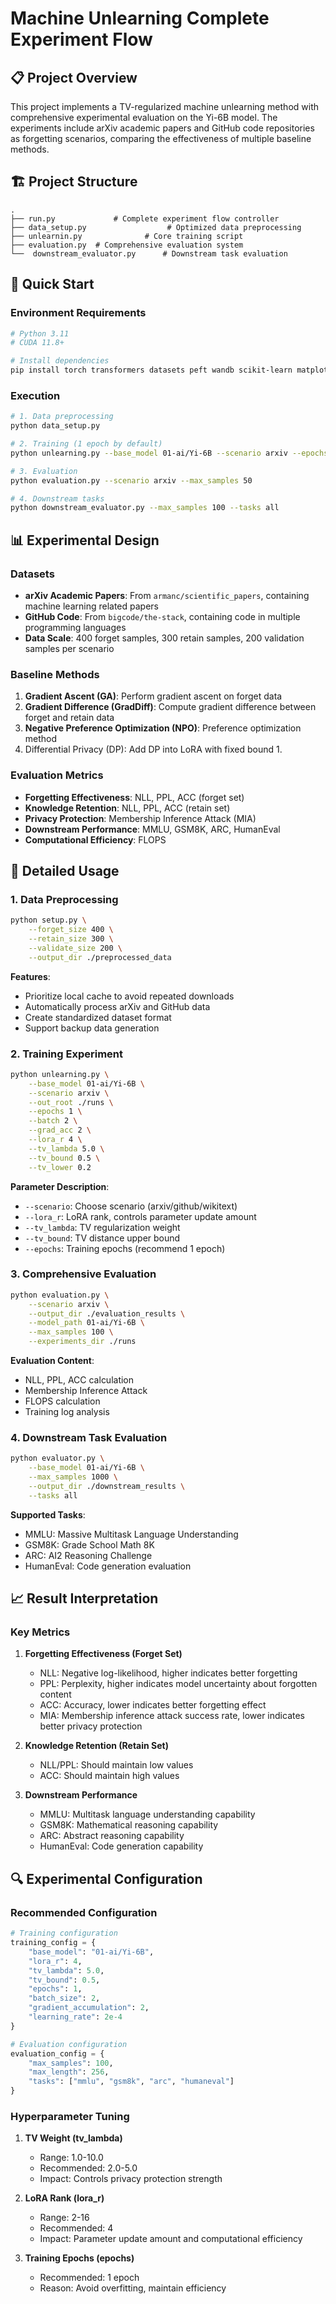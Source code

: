 # Machine Unlearning Complete Experiment Flow

## 📋 Project Overview

This project implements a TV-regularized machine unlearning method with comprehensive experimental evaluation on the Yi-6B model. The experiments include arXiv academic papers and GitHub code repositories as forgetting scenarios, comparing the effectiveness of multiple baseline methods.

## 🏗️ Project Structure

```
.
├── run.py             # Complete experiment flow controller
├── data_setup.py                  # Optimized data preprocessing
├── unlearnin.py              # Core training script
├── evaluation.py  # Comprehensive evaluation system
└──  downstream_evaluator.py      # Downstream task evaluation
```

## 🚀 Quick Start

### Environment Requirements

```bash
# Python 3.11
# CUDA 11.8+

# Install dependencies
pip install torch transformers datasets peft wandb scikit-learn matplotlib seaborn pandas numpy
```

###  Execution

```bash
# 1. Data preprocessing
python data_setup.py

# 2. Training (1 epoch by default)
python unlearning.py --base_model 01-ai/Yi-6B --scenario arxiv --epochs 1

# 3. Evaluation
python evaluation.py --scenario arxiv --max_samples 50

# 4. Downstream tasks
python downstream_evaluator.py --max_samples 100 --tasks all
```

## 📊 Experimental Design

### Datasets

- **arXiv Academic Papers**: From `armanc/scientific_papers`, containing machine learning related papers
- **GitHub Code**: From `bigcode/the-stack`, containing code in multiple programming languages
- **Data Scale**: 400 forget samples, 300 retain samples, 200 validation samples per scenario

### Baseline Methods

1. **Gradient Ascent (GA)**: Perform gradient ascent on forget data
2. **Gradient Difference (GradDiff)**: Compute gradient difference between forget and retain data
3. **Negative Preference Optimization (NPO)**: Preference optimization method
4. Differential Privacy (DP): Add DP into LoRA with fixed bound 1.

### Evaluation Metrics

- **Forgetting Effectiveness**: NLL, PPL, ACC (forget set)
- **Knowledge Retention**: NLL, PPL, ACC (retain set)
- **Privacy Protection**: Membership Inference Attack (MIA)
- **Downstream Performance**: MMLU, GSM8K, ARC, HumanEval
- **Computational Efficiency**: FLOPS

## 🔧 Detailed Usage

### 1. Data Preprocessing

```bash
python setup.py \
    --forget_size 400 \
    --retain_size 300 \
    --validate_size 200 \
    --output_dir ./preprocessed_data
```

**Features**:
- Prioritize local cache to avoid repeated downloads
- Automatically process arXiv and GitHub data
- Create standardized dataset format
- Support backup data generation

### 2. Training Experiment

```bash
python unlearning.py \
    --base_model 01-ai/Yi-6B \
    --scenario arxiv \
    --out_root ./runs \
    --epochs 1 \
    --batch 2 \
    --grad_acc 2 \
    --lora_r 4 \
    --tv_lambda 5.0 \
    --tv_bound 0.5 \
    --tv_lower 0.2
```

**Parameter Description**:
- `--scenario`: Choose scenario (arxiv/github/wikitext)
- `--lora_r`: LoRA rank, controls parameter update amount
- `--tv_lambda`: TV regularization weight
- `--tv_bound`: TV distance upper bound
- `--epochs`: Training epochs (recommend 1 epoch)

### 3. Comprehensive Evaluation

```bash
python evaluation.py \
    --scenario arxiv \
    --output_dir ./evaluation_results \
    --model_path 01-ai/Yi-6B \
    --max_samples 100 \
    --experiments_dir ./runs
```

**Evaluation Content**:
- NLL, PPL, ACC calculation
- Membership Inference Attack
- FLOPS calculation
- Training log analysis

### 4. Downstream Task Evaluation

```bash
python evaluator.py \
    --base_model 01-ai/Yi-6B \
    --max_samples 1000 \
    --output_dir ./downstream_results \
    --tasks all
```

**Supported Tasks**:
- MMLU: Massive Multitask Language Understanding
- GSM8K: Grade School Math 8K
- ARC: AI2 Reasoning Challenge
- HumanEval: Code generation evaluation

## 📈 Result Interpretation

### Key Metrics

1. **Forgetting Effectiveness (Forget Set)**
   - NLL: Negative log-likelihood, higher indicates better forgetting
   - PPL: Perplexity, higher indicates model uncertainty about forgotten content
   - ACC: Accuracy, lower indicates better forgetting effect
   - MIA: Membership inference attack success rate, lower indicates better privacy protection

2. **Knowledge Retention (Retain Set)**
   - NLL/PPL: Should maintain low values
   - ACC: Should maintain high values

3. **Downstream Performance**
   - MMLU: Multitask language understanding capability
   - GSM8K: Mathematical reasoning capability
   - ARC: Abstract reasoning capability
   - HumanEval: Code generation capability

## 🔍 Experimental Configuration

### Recommended Configuration

```python
# Training configuration
training_config = {
    "base_model": "01-ai/Yi-6B",
    "lora_r": 4,
    "tv_lambda": 5.0,
    "tv_bound": 0.5,
    "epochs": 1,
    "batch_size": 2,
    "gradient_accumulation": 2,
    "learning_rate": 2e-4
}

# Evaluation configuration
evaluation_config = {
    "max_samples": 100,
    "max_length": 256,
    "tasks": ["mmlu", "gsm8k", "arc", "humaneval"]
}
```

### Hyperparameter Tuning

1. **TV Weight (tv_lambda)**
   - Range: 1.0-10.0
   - Recommended: 2.0-5.0
   - Impact: Controls privacy protection strength

2. **LoRA Rank (lora_r)**
   - Range: 2-16
   - Recommended: 4
   - Impact: Parameter update amount and computational efficiency

3. **Training Epochs (epochs)**
   - Recommended: 1 epoch
   - Reason: Avoid overfitting, maintain efficiency
